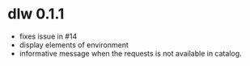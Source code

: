 # dlw 0.1.1

* fixes issue in #14
* display elements of environment
* informative message when the requests is not available in catalog.
